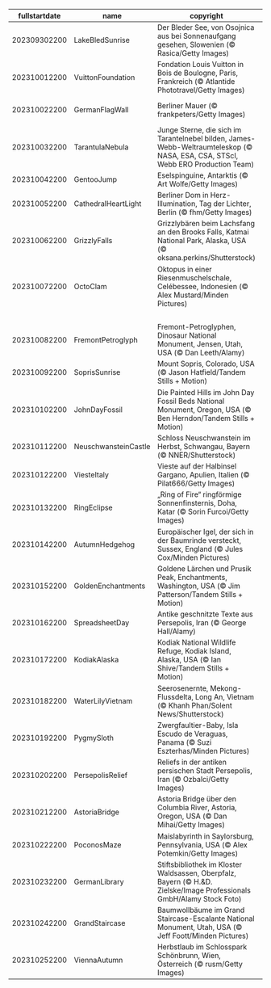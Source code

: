 |fullstartdate|name|copyright|title|image|
|--|--|--|--|--|
202309302200|LakeBledSunrise|Der Bleder See, von Osojnica aus bei Sonnenaufgang gesehen, Slowenien (© Rasica/Getty Images)|See und Sonne, welch große Wonne!|![](/de-DE/2023/10/202309302200LakeBledSunrise.jpg)|
202310012200|VuittonFoundation|Fondation Louis Vuitton in Bois de Boulogne, Paris, Frankreich (© Atlantide Phototravel/Getty Images)|Kunst und Architektur, lang lebe die Kultur!|![](/de-DE/2023/10/202310012200VuittonFoundation.jpg)|
202310022200|GermanFlagWall|Berliner Mauer (© frankpeters/Getty Images)|Mauern sprengen, nicht Welten engen!|![](/de-DE/2023/10/202310022200GermanFlagWall.jpg)|
202310032200|TarantulaNebula|Junge Sterne, die sich im Tarantelnebel bilden, James-Webb-Weltraumteleskop (© NASA, ESA, CSA, STScI, Webb ERO Production Team)|Lichter, Sterne und Gase, eine im All sich bildende Oase?|![](/de-DE/2023/10/202310032200TarantulaNebula.jpg)|
202310042200|GentooJump|Eselspinguine, Antarktis (© Art Wolfe/Getty Images)|Springer und Taucher|![](/de-DE/2023/10/202310042200GentooJump.jpg)|
202310052200|CathedralHeartLight|Berliner Dom in Herz-Illumination, Tag der Lichter, Berlin (© fhm/Getty Images)|Ein magisches Lichtermeer|![](/de-DE/2023/10/202310052200CathedralHeartLight.jpg)|
202310062200|GrizzlyFalls|Grizzlybären beim Lachsfang an den Brooks Falls, Katmai National Park, Alaska, USA (© oksana.perkins/Shutterstock)|Zeit für Lachs zur Selbstbedienung|![](/de-DE/2023/10/202310062200GrizzlyFalls.jpg)|
202310072200|OctoClam|Oktopus in einer Riesenmuschelschale, Celébessee, Indonesien (© Alex Mustard/Minden Pictures)|Muscheln wir?|![](/de-DE/2023/10/202310072200OctoClam.jpg)|
||||![](/de-DE/2023/10/.jpg)|
202310082200|FremontPetroglyph|Fremont-Petroglyphen, Dinosaur National Monument, Jensen, Utah, USA (© Dan Leeth/Alamy)|Auf den Spuren unserer Vorfahren|![](/de-DE/2023/10/202310082200FremontPetroglyph.jpg)|
202310092200|SoprisSunrise|Mount Sopris, Colorado, USA (© Jason Hatfield/Tandem Stills + Motion)|Berg der Zwillings-Gipfel?|![](/de-DE/2023/10/202310092200SoprisSunrise.jpg)|
202310102200|JohnDayFossil|Die Painted Hills im John Day Fossil Beds National Monument, Oregon, USA (© Ben Herndon/Tandem Stills + Motion)|Echos des Aussterbens|![](/de-DE/2023/10/202310102200JohnDayFossil.jpg)|
202310112200|NeuschwansteinCastle|Schloss Neuschwanstein im Herbst, Schwangau, Bayern (© NNER/Shutterstock)|Wo sich die Adeligen tummelten|![](/de-DE/2023/10/202310112200NeuschwansteinCastle.jpg)|
202310122200|ViesteItaly|Vieste auf der Halbinsel Gargano, Apulien, Italien (© Pilat666/Getty Images)|Das Leben am Rande|![](/de-DE/2023/10/202310122200ViesteItaly.jpg)|
202310132200|RingEclipse|„Ring of Fire“ ringförmige Sonnenfinsternis, Doha, Katar (© Sorin Furcoi/Getty Images)|And it burns, burns, burns|![](/de-DE/2023/10/202310132200RingEclipse.jpg)|
202310142200|AutumnHedgehog|Europäischer Igel, der sich in der Baumrinde versteckt, Sussex, England (© Jules Cox/Minden Pictures)|Kein Platz mehr hier!|![](/de-DE/2023/10/202310142200AutumnHedgehog.jpg)|
202310152200|GoldenEnchantments|Goldene Lärchen und Prusik Peak, Enchantments, Washington, USA (© Jim Patterson/Tandem Stills + Motion)|Einfach zauberhaft|![](/de-DE/2023/10/202310152200GoldenEnchantments.jpg)|
202310162200|SpreadsheetDay|Antike geschnitzte Texte aus Persepolis, Iran (© George Hall/Alamy)|Daten aus der Vergangenheit|![](/de-DE/2023/10/202310162200SpreadsheetDay.jpg)|
202310172200|KodiakAlaska|Kodiak National Wildlife Refuge, Kodiak Island, Alaska, USA (© Ian Shive/Tandem Stills + Motion)|Sewards Juwel|![](/de-DE/2023/10/202310172200KodiakAlaska.jpg)|
202310182200|WaterLilyVietnam|Seerosenernte, Mekong-Flussdelta, Long An, Vietnam (© Khanh Phan/Solent News/Shutterstock)|Teamwork macht die Arbeit möglich|![](/de-DE/2023/10/202310182200WaterLilyVietnam.jpg)|
202310192200|PygmySloth|Zwergfaultier-Baby, Isla Escudo de Veraguas, Panama (© Suzi Eszterhas/Minden Pictures)|Wollen Sie nicht auch mal abhängen?|![](/de-DE/2023/10/202310192200PygmySloth.jpg)|
202310202200|PersepolisRelief|Reliefs in der antiken persischen Stadt Persepolis, Iran (© Ozbalci/Getty Images)|Unglaubliche Kunst der Antike|![](/de-DE/2023/10/202310202200PersepolisRelief.jpg)|
202310212200|AstoriaBridge|Astoria Bridge über den Columbia River, Astoria, Oregon, USA (© Dan Mihai/Getty Images)|Letzte Brücke vor dem Pazifik?|![](/de-DE/2023/10/202310212200AstoriaBridge.jpg)|
202310222200|PoconosMaze|Maislabyrinth in Saylorsburg, Pennsylvania, USA (© Alex Potemkin/Getty Images)|Verlaufen Sie sich bitte nicht|![](/de-DE/2023/10/202310222200PoconosMaze.jpg)|
202310232200|GermanLibrary|Stiftsbibliothek im Kloster Waldsassen, Oberpfalz, Bayern (© H.&D. Zielske/Image Professionals GmbH/Alamy Stock Foto)|Bücher und Weisheit, Symbole der Freiheit!|![](/de-DE/2023/10/202310232200GermanLibrary.jpg)|
202310242200|GrandStaircase|Baumwollbäume im Grand Staircase-Escalante National Monument, Utah, USA (© Jeff Foott/Minden Pictures)|Ein Hauch von Herbstgold|![](/de-DE/2023/10/202310242200GrandStaircase.jpg)|
202310252200|ViennaAutumn|Herbstlaub im Schlosspark Schönbrunn, Wien, Österreich (© rusm/Getty Images)|Herbstliche Allee im Schlosspark Schönbrunn|![](/de-DE/2023/10/202310252200ViennaAutumn.jpg)|
